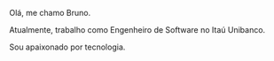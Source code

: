 Olá, me chamo Bruno.

Atualmente, trabalho como Engenheiro de Software no Itaú Unibanco.

Sou apaixonado por tecnologia.
